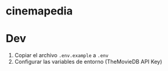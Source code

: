# cinemapedia

# Dev

1. Copiar el archivo `.env.example` a `.env` 
2. Configurar las variables de entorno (TheMovieDB API Key)
